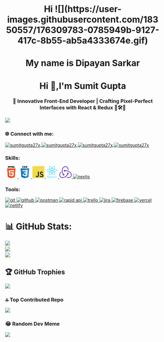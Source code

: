 <h1 align="center">Hi</hl> ![](https://user-images.githubusercontent.com/18350557/176309783-0785949b-9127-417c-8b55-ab5a4333674e.gif)<h1 align="center">My name is Dipayan Sarkar </h1>
<h1 align="center">Hi 👋,I'm Sumit Gupta</h1>
<h3 align="center">🚀 Innovative Front-End Developer | Crafting Pixel-Perfect Interfaces with React & Redux 🎨🛠🔧</h3>

[![](https://visitcount.itsvg.in/api?id=sumit27x&icon=1&color=1)](https://visitcount.itsvg.in)
<h3 align="left" style:"font-family: "Madimi One", sans-serif;"> 🌐 Connect with me:</h3>
    <p align="left">
      <a href="https://linkedin.com/in/sumitgupta27x" target="blank">
          <img align="center"
          src="https://raw.githubusercontent.com/rahuldkjain/github-profile-readme-generator/master/src/images/icons/Social/linked-in-alt.svg" alt="sumitgupta27x" height="30" width="40"/>
      </a>
      <a href="https://linkedin.com/in/sumitgupta27x" target="blank">
          <img align="center"
          src="https://raw.githubusercontent.com/rahuldkjain/github-profile-readme-generator/master/src/images/icons/Social/twitter.svg"
          alt="sumitgupta27x" height="30" width="40"/>
      </a>
      <a href="https://linkedin.com/in/sumitgupta27x" target="blank">
          <img align="center"
          src="https://raw.githubusercontent.com/rahuldkjain/github-profile-readme-generator/master/src/images/icons/Social/instagram.svg"
          alt="sumitgupta27x" height="30" width="40"/>
      </a>
      <a href="https://linkedin.com/in/sumitgupta27x" target="blank">
          <img align="center"
          src="https://raw.githubusercontent.com/rahuldkjain/github-profile-readme-generator/master/src/images/icons/Social/youtube.svg"
          alt="sumitgupta27x" height="30" width="40"/>
      </a>
    </p>

   <h3 align="left">Skills:</h3>
    <p align="left">
      <a href="https://www.w3.org/html/" target="_blank" rel="noreferrer">
        <img src="https://raw.githubusercontent.com/devicons/devicon/master/icons/html5/html5-original-wordmark.svg"
          alt="html5" width="40" height="40"/>
      </a>
      <a href="https://www.w3schools.com/css/" target="_blank" rel="noreferrer">
        <img
          src="https://raw.githubusercontent.com/devicons/devicon/master/icons/css3/css3-original-wordmark.svg"
          alt="css3" width="40" height="40"/>
      </a>
      <a href="https://developer.mozilla.org/en-US/docs/Web/JavaScript" target="_blank" rel="noreferrer">
        <img
          src="https://raw.githubusercontent.com/devicons/devicon/master/icons/javascript/javascript-original.svg"
          alt="javascript" width="40" height="40"/>
      </a>
      <a href="https://reactjs.org/" target="_blank" rel="noreferrer">
        <img
          src="https://raw.githubusercontent.com/devicons/devicon/master/icons/react/react-original-wordmark.svg"
          alt="react" width="40" height="40"/>
      </a>
      <a href="https://redux.js.org" target="_blank" rel="noreferrer">
        <img
          src="https://raw.githubusercontent.com/devicons/devicon/master/icons/redux/redux-original.svg"
          alt="redux" width="40" height="40"/>
      </a>
      <a href="https://nextjs.org/" target="_blank" rel="noreferrer">
        <img
          src="https://cdn.worldvectorlogo.com/logos/nextjs-2.svg"
          alt="nextjs" width="40" height="40"/>
      </a>
</p>


<h3 align="left">Tools:</h3>
    <p align="left">
      <a href="https://git-scm.com/" target="_blank" rel="noreferrer">
        <img
          src="https://www.vectorlogo.zone/logos/git-scm/git-scm-icon.svg"
          alt="git" width="40" height="40"/>
      </a>
      <a href="https://github.com/" target="_blank" rel="noreferrer">
        <img
          src="https://www.vectorlogo.zone/logos/github/github-icon.svg"
          alt="github" width="40" height="40"/>
      </a>
      <a href="https://postman.com" target="_blank" rel="noreferrer">
        <img
          src="https://www.vectorlogo.zone/logos/getpostman/getpostman-icon.svg"
          alt="postman" width="40" height="40"/>
      </a>
      <a href="https://rapidapi.com/" target="_blank" rel="noreferrer">
        <img
          src="https://www.vectorlogo.zone/logos/rapidapi/rapidapi-icon.svg"
          alt="rapid api" width="40" height="40"/>
      </a>
      <a href="https://trello.com/" target="_blank" rel="noreferrer">
        <img
          src="https://www.vectorlogo.zone/logos/trello/trello-icon.svg"
          alt="trello" width="40" height="40"/>
      </a>
      <a href="https://www.atlassian.com/software/jira" target="_blank" rel="noreferrer">
        <img
          src="https://www.vectorlogo.zone/logos/atlassian_jira/atlassian_jira-icon.svg"
          alt="jira" width="40" height="40"/>
      </a>
      <a href="https://firebase.google.com/" target="_blank" rel="noreferrer">
        <img
          src="https://www.vectorlogo.zone/logos/firebase/firebase-icon.svg"
          alt="firebase" width="40" height="40"/>
      </a>
      <a href="https://vercel.com/" target="_blank" rel="noreferrer">
        <img
          src="https://www.vectorlogo.zone/logos/vercel/vercel-icon.svg"
          alt="vercel" width="40" height="40"/>
      </a>
      <a href="https://www.netlify.com/" target="_blank" rel="noreferrer">
        <img
          src="https://www.vectorlogo.zone/logos/netlify/netlify-icon.svg"
          alt="netlify" width="40" height="40"/>
      </a> 
    </p>

# 📊 GitHub Stats:
![](https://github-readme-stats.vercel.app/api?username=sumit27x&theme=react&hide_border=false&include_all_commits=true&count_private=true)<br/>
![](https://github-readme-streak-stats.herokuapp.com/?user=sumit27x&theme=react&hide_border=false)<br/>
![](https://github-readme-stats.vercel.app/api/top-langs/?username=sumit27x&theme=react&hide_border=false&include_all_commits=true&count_private=true&layout=compact)

## 🏆 GitHub Trophies
![](https://github-profile-trophy.vercel.app/?username=sumit27x&theme=algolia&no-frame=false&no-bg=false&margin-w=4)

### 🔝 Top Contributed Repo
![](https://github-contributor-stats.vercel.app/api?username=sumit27x&limit=5&theme=algolia&combine_all_yearly_contributions=true)

### 😂 Random Dev Meme
<img src='https://randommeme-five.vercel.app/' style="height: 400px;"/>

<!-- Proudly created with GPRM ( https://gprm.itsvg.in ) -->

